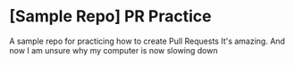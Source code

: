 # [Sample Repo] PR Practice
A sample repo for practicing how to create Pull Requests
It's amazing. And now I am unsure why my computer is now slowing down